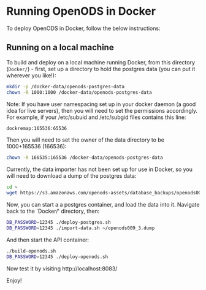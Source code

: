 # Running OpenODS in Docker

To deploy OpenODS in Docker, follow the below instructions:

## Running on a local machine

To build and deploy on a local machine running Docker, from this directory (`Docker/`) - first, set up a directory to hold the postgres data (you can put it wherever you like!):

```bash
mkdir -p /docker-data/openods-postgres-data
chown -R 1000:1000 /docker-data/openods-postgres-data
```

Note: If you have user namespacing set up in your docker daemon (a good idea for live servers), then you will need to set the permissions accordingly. For example, if your /etc/subuid and /etc/subgid files contains this line:

```bash
dockremap:165536:65536
```

Then you will need to set the owner of the data directory to be 1000+165536 (166536):

```bash
chown -R 166535:165536 /docker-data/openods-postgres-data
```

Currently, the data importer has not been set up for use in Docker, so you will need to download a dump of the postgres data:

```bash
cd ~
wget https://s3.amazonaws.com/openods-assets/database_backups/openods009_3.dump
```

Now, you can start a a postgres container, and load the data into it.
Navigate back to the `Docker/' directory, then:

```bash
DB_PASSWORD=12345 ./deploy-postgres.sh
DB_PASSWORD=12345 ./import-data.sh ~/openods009_3.dump
```

And then start the API container:

```bash
./build-openods.sh
DB_PASSWORD=12345 ./deploy-openods.sh
```
	
Now test it by visiting http://localhost:8083/

Enjoy!

